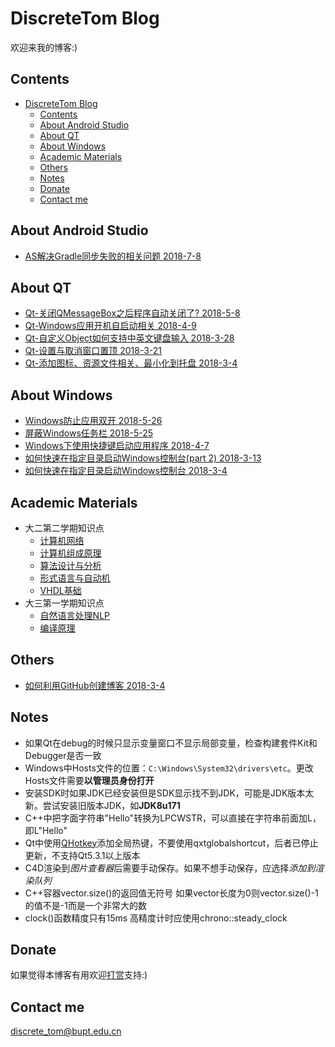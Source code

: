 # DiscreteTom Blog

欢迎来我的博客:)

## Contents

- [DiscreteTom Blog](#discretetom-blog)
	- [Contents](#contents)
	- [About Android Studio](#about-android-studio)
	- [About QT](#about-qt)
	- [About Windows](#about-windows)
	- [Academic Materials](#academic-materials)
	- [Others](#others)
	- [Notes](#notes)
	- [Donate](#donate)
	- [Contact me](#contact-me)

## About Android Studio

- [AS解决Gradle同步失败的相关问题 2018-7-8](12.md)

## About QT
- [Qt-关闭QMessageBox之后程序自动关闭了? 2018-5-8](9.md)
- [Qt-Windows应用开机自启动相关 2018-4-9](8.md)
- [Qt-自定义Object如何支持中英文键盘输入 2018-3-28](6.md)
- [Qt-设置与取消窗口置顶 2018-3-21](5.md)
- [Qt-添加图标、资源文件相关、最小化到托盘 2018-3-4](2.md)

## About Windows

- [Windows防止应用双开 2018-5-26](11.md)
- [屏蔽Windows任务栏 2018-5-25](10.md)
- [Windows下使用快捷键启动应用程序 2018-4-7](7.md)
- [如何快速在指定目录启动Windows控制台(part 2) 2018-3-13](4.md)
- [如何快速在指定目录启动Windows控制台 2018-3-4](3.md)

## Academic Materials

- 大二第二学期知识点
	- [计算机网络](Study/2ndYear2ndSemester/ComputerNetwork/Chapter1.md)
	- [计算机组成原理](Study/2ndYear2ndSemester/ComputerOrganizationPrinciple/Chapter1.md)
	- [算法设计与分析](Study/2ndYear2ndSemester/AlgorithmDesignAndAnalyze/Chapter1.md)
	- [形式语言与自动机](Study/2ndYear2ndSemester/FormalLanguageAndAutomata/Chapter1.md)
	- [VHDL基础](Study/2ndYear2ndSemester/VHDL/vhdl.md)
- 大三第一学期知识点
  - [自然语言处理NLP](Study/3rdYear1stSemester/NaturalLanguageProcessing/Chapter1.md)
  - [编译原理](Study/3rdYear1stSemester/FundamentalsOfCompiling/1.md)

## Others

- [如何利用GitHub创建博客 2018-3-4](1.md)

## Notes

- 如果Qt在debug的时候只显示变量窗口不显示局部变量，检查构建套件Kit和Debugger是否一致
- Windows中Hosts文件的位置：`C:\Windows\System32\drivers\etc`。更改Hosts文件需要**以管理员身份打开**
- 安装SDK时如果JDK已经安装但是SDK显示找不到JDK，可能是JDK版本太新。尝试安装旧版本JDK，如**JDK8u171**
- C++中把字面字符串"Hello"转换为LPCWSTR，可以直接在字符串前面加L，即L"Hello"
- Qt中使用[QHotkey](https://github.com/xtuer/QHotkey)添加全局热键，不要使用qxtglobalshortcut，后者已停止更新，不支持Qt5.3.1以上版本
- C4D渲染到*图片查看器*后需要手动保存。如果不想手动保存，应选择*添加到渲染队列*
- C++容器vector.size()的返回值无符号 如果vector长度为0则vector.size()-1的值不是-1而是一个非常大的数
- clock()函数精度只有15ms 高精度计时应使用chrono::steady_clock

## Donate

如果觉得本博客有用欢迎[打赏](donate.md)支持:)

## Contact me

discrete_tom@bupt.edu.cn